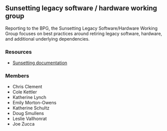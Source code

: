 ## Sunsetting legacy software / hardware working group

Reporting to the BPG, the Sunsetting Legacy Software/Hardware Working Group focuses on best practices around retiring legacy software, hardware, and additional underlying dependencies.

### Resources

* [Sunsetting documentation](https://github.com/upenn-libraries/Sunsetting)

### Members

* Chris Clement
* Cole Kettler
* Katherine Lynch
* Emily Morton-Owens
* Katherine Schultz
* Doug Smullens
* Leslie Vallhonrat
* Joe Zucca
